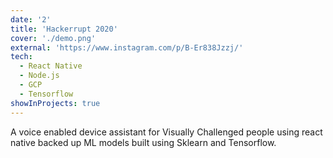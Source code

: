 ```yaml
---
date: '2'
title: 'Hackerrupt 2020'
cover: './demo.png'
external: 'https://www.instagram.com/p/B-Er838Jzzj/'
tech:
  - React Native
  - Node.js
  - GCP
  - Tensorflow
showInProjects: true
---
```


A voice enabled device assistant for Visually Challenged people using react native backed up ML models built using Sklearn and Tensorflow.
